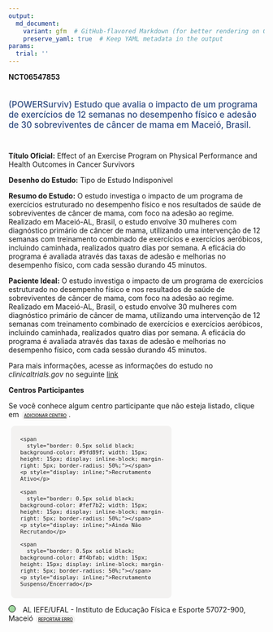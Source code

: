 ```yaml
---
output: 
  md_document:
    variant: gfm  # GitHub-flavored Markdown (for better rendering on GitHub)
    preserve_yaml: true  # Keep YAML metadata in the output
params:
  trial: ''
---
```


**NCT06547853**

<div style="padding: 5px 5px 5px 0px; font-size: 1.20em; font-weight: 500; color: #2E4A7F; text-align: left; margin-bottom: 20px">

(POWERSurviv) Estudo que avalia o impacto de um programa de exercícios
de 12 semanas no desempenho físico e adesão de 30 sobreviventes de
câncer de mama em Maceió, Brasil.

</div>

**Título Oficial:** Effect of an Exercise Program on Physical
Performance and Health Outcomes in Cancer Survivors

**Desenho do Estudo:** Tipo de Estudo Indisponivel

**Resumo do Estudo:** O estudo investiga o impacto de um programa de
exercícios estruturado no desempenho físico e nos resultados de saúde de
sobreviventes de câncer de mama, com foco na adesão ao regime. Realizado
em Maceió-AL, Brasil, o estudo envolve 30 mulheres com diagnóstico
primário de câncer de mama, utilizando uma intervenção de 12 semanas com
treinamento combinado de exercícios e exercícios aeróbicos, incluindo
caminhada, realizados quatro dias por semana. A eficácia do programa é
avaliada através das taxas de adesão e melhorias no desempenho físico,
com cada sessão durando 45 minutos.

**Paciente Ideal:** O estudo investiga o impacto de um programa de
exercícios estruturado no desempenho físico e nos resultados de saúde de
sobreviventes de câncer de mama, com foco na adesão ao regime. Realizado
em Maceió-AL, Brasil, o estudo envolve 30 mulheres com diagnóstico
primário de câncer de mama, utilizando uma intervenção de 12 semanas com
treinamento combinado de exercícios e exercícios aeróbicos, incluindo
caminhada, realizados quatro dias por semana. A eficácia do programa é
avaliada através das taxas de adesão e melhorias no desempenho físico,
com cada sessão durando 45 minutos.

Para mais informações, acesse as informações do estudo no
*clinicaltrials.gov* no seguinte
[link](https://clinicaltrials.gov/ct2/show/NCT06547853)

**Centros Participantes**

Se você conhece algum centro participante que não esteja listado, clique
em
<span style="color: #2E4A7F; margin-left: 2px; padding: 4px; background-color: #f3f2f1; border-radius: 8px; font-weight: 500; font-size: 0.6em"><a
href="https://flazar.shinyapps.io/formsapp?study_nct_id=NCT06547853&amp;location_id=N%2FA&amp;location_full_name=N%2FA&amp;form_type=Adicionar%20Centro"
target="_blank">ADICIONAR CENTRO</a></span>.

<div style="margin-bottom: 8px; margin-left: 5px; padding: 8px; max-width: 300px; background-color: #f3f2f1; border-radius: 8px; font-size: 0.9em">

<div style="margin-left: 10px;">

    <span 
      style="border: 0.5px solid black; background-color: #9fd89f; width: 15px; height: 15px; display: inline-block; margin-right: 5px; border-radius: 50%;"></span>
    <p style="display: inline;">Recrutamento Ativo</p>

</div>

<div style="margin-left: 10px;">

    <span 
      style="border: 0.5px solid black; background-color: #fef7b2; width: 15px; height: 15px; display: inline-block; margin-right: 5px; border-radius: 50%;"></span>
    <p style="display: inline;">Ainda Não Recrutando</p>

</div>

<div style="margin-left: 10px;">

    <span 
      style="border: 0.5px solid black; background-color: #f4bfab; width: 15px; height: 15px; display: inline-block; margin-right: 5px; border-radius: 50%;"></span>
    <p style="display: inline;">Recrutamento Suspenso/Encerrado</p>

</div>

</div>

<div style="margin: 0px;">

<span style="border: 0.5px solid black; display: inline-block; width: 12px; height: 12px; border-radius: 50%; margin-right: 10px; padding-bottom: 0px; background-color: #9fd89f;"></span>
AL IEFE/UFAL - Instituto de Educação Física e Esporte 57072-900, Maceió
<span style="color: #2E4A7F; margin-left: 2px; padding: 4px; background-color: #f3f2f1; border-radius: 8px; font-weight: 500; font-size: 0.6em"><a
href="https://flazar.shinyapps.io/formsapp?study_nct_id=NCT06547853&amp;location_id=FEDERALUNIVERSITYOFALAGOASINSTITUTEOFPHYSICALEDUCATIONANDSPORTSALAGOASMACEIOBRAZIL&amp;location_full_name=IEFE%2FUFAL%20-%20Instituto%20de%20Educa%C3%A7%C3%A3o%20F%C3%ADsica%20e%20Esporte%2C%2057072-900%2C%20Macei%C3%B3&amp;form_type=Reportar%20Erro"
target="_blank">REPORTAR ERRO</a></span>

</div>
